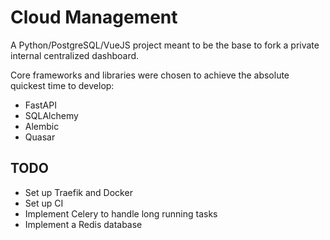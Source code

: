 # Cloud Management
A Python/PostgreSQL/VueJS project meant to be the base to fork a private internal centralized dashboard.

Core frameworks and libraries were chosen to achieve the absolute quickest time to develop:
- FastAPI
- SQLAlchemy
- Alembic
- Quasar

## TODO
- Set up Traefik and Docker
- Set up CI
- Implement Celery to handle long running tasks
- Implement a Redis database
